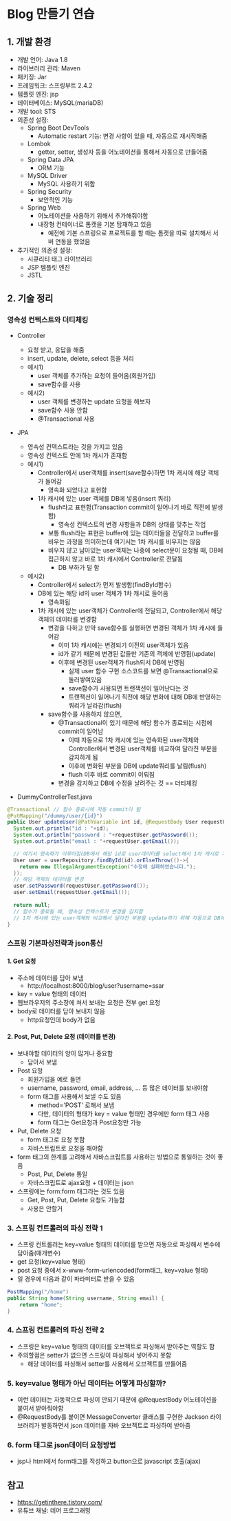 # Blog 만들기 연습

## 1. 개발 환경

- 개발 언어: Java 1.8
- 라이브러리 관리: Maven
- 패키징: Jar
- 프레임워크: 스프링부트 2.4.2
- 템플릿 엔진: jsp
- 데이터베이스: MySQL(mariaDB)
- 개발 tool: STS
- 의존성 설정:
  - Spring Boot DevTools
    - Automatic restart 기능: 변경 사항이 있을 때, 자동으로 재시작해줌
  - Lombok
    - getter, setter, 생성자 등을 어노테이션을 통해서 자동으로 만들어줌
  - Spring Data JPA
    - ORM 기능
  - MySQL Driver
    - MySQL 사용하기 위함
  - Spring Security
    - 보안적인 기능
  - Spring Web
    - 어노테이션을 사용하기 위해서 추가해줘야함
    - 내장형 컨테이너로 톰캣을 기본 탑재하고 있음
      - 예전에 기본 스프링으로 프로젝트를 할 때는 톰캣을 따로 설치해서 서버 연동을 했었음
- 추가적인 의존성 설정:
  - 시큐리티 태그 라이브러리
  - JSP 템플릿 엔진
  - JSTL



## 2. 기술 정리

### 영속성 컨텍스트와 더티체킹

- Controller
  - 요청 받고, 응답을 해줌
  - insert, update, delete, select 등을 처리
  - 예시1) 
    - user 객체를 추가하는 요청이 들어옴(회원가입)
    - save함수를 사용
  - 예시2)
    - user 객체를 변경하는 update 요청을 해보자
    - save함수 사용 안함
    - @Transactional 사용
- JPA
  - 영속성 컨텍스트라는 것을 가지고 있음
  - 영속성 컨텍스트 안에 1차 캐시가 존재함
  - 예시1)
    - Controller에서 user객체를 insert(save함수)하면 1차 캐시에 해당 객체가 들어감
      - 영속화 되었다고 표현함
    - 1차 캐시에 있는 user 객체를 DB에 넣음(insert 쿼리)
      - flush라고 표현함(Transaction commit이 일어나기  바로 직전에 발생함)
        - 영속성 컨텍스트의 변경 사항들과 DB의 상태를 맞추는 작업
      - 보통 flush라는 표현은 buffer에 있는 데이터들을 전달하고 buffer를 비우는 과정을 의미하는데 여기서는 1차 캐시를 비우지는 않음
      - 비우지 않고 남아있는 user객체는 나중에 select문이 요청될 때, DB에 접근하지 않고 바로 1차 캐시에서 Controller로 전달됨
        - DB 부하가 덜 함
  - 예시2)
    - Controller에서 select가 먼저 발생함(findById함수)
    - DB에 있는 해당 id의 user 객체가 1차 캐시로 들어옴
      - 영속화됨
    - 1차 캐시에 있는 user객체가 Controller에 전달되고, Controller에서 해당 객체의 데이터를 변경함
      - 변경을 다하고 만약 save함수를 실행하면 변경된 객체가 1차 캐시에 들어감
        - 이미 1차 캐시에는 변경되기 이전의 user객체가 있음
        - id가 같기 때문에 변경된 값들만 기존의 객체에 반영됨(update)
        - 이후에 변경된 user객체가 flush되서 DB에 반영됨
          - 실제 user 함수 구현 소스코드를 보면 @Transactional으로 둘러쌓여있음
          - save함수가 사용되면 트랜잭션이 일어난다는 것
          - 트랜잭션이 일어나기 직전에 해당 변화에 대해 DB에 반영하는 쿼리가 날라감(flush)
      - save함수를 사용하지 않으면,
        - @Transactional이 있기 때문에 해당 함수가 종료되는 시점에 commit이 일어남
          - 이때 자동으로 1차 캐시에 있는 영속화된 user객체와 Controller에서 변경된 user객체를 비교하여 달라진 부분을 감지하게 됨
          - 이후에 변화된 부분을 DB에 update쿼리를 날림(flush)
          - flush 이후 바로 commit이 이뤄짐
        - 변경을 감지하고 DB에 수정을 날려주는 것 == 더티체킹

- DummyControllerTest.java

```java
@Transactional // 함수 종료시에 자동 commit이 됨
@PutMapping("/dummy/user/{id}")
public User updateUser(@PathVariable int id, @RequestBody User requestUser) {
  System.out.println("id : "+id);
  System.out.println("password : "+requestUser.getPassword());
  System.out.println("email : "+requestUser.getEmail());

  // 여기서 영속화가 이루어짐(DB에서 해당 id로 user데이터를 select해서 1차 캐시로 가지고 오고, 그 객체 여기로 가지고 온 것)
  User user = userRepository.findById(id).orElseThrow(()->{
    return new IllegalArgumentException("수정에 실패하였습니다.");
  });
  // 해당 객체의 데이터를 변경
  user.setPassword(requestUser.getPassword());
  user.setEmail(requestUser.getEmail());
  
  return null;
  // 함수가 종료될 때, 영속성 컨텍스트가 변경을 감지함
  // 1차 캐시에 있는 user객체와 비교해서 달라진 부분을 update하기 위해 자동으로 DB에 쿼리를 날려주고 commit을 함
}
```



### 스프링 기본파싱전략과 json통신

#### 1. Get 요청

- 주소에 데이터를 담아 보냄
  - http://localhost:8000/blog/user?username=ssar
- key = value 형태의 데이터
- 웹브라우저의 주소창에 쳐서 보내는 요청은 전부 get 요청
- body로 데이터를 담아 보내지 않음
  - http요청인데 body가 없음

#### 2. Post, Put, Delete 요청 (데이터를 변경)

- 보내야할 데이터의 양이 많거나 중요함
  - 담아서 보냄
- Post 요청
  - 회원가입을 예로 들면
  - username, password, email, address, ... 등 많은 데이터를 보내야함
  - form 태그를 사용해서 보낼 수도 있음
    - method='POST' 로해서 보냄
    - 다만, 데이터의 형태가 key = value 형태인 경우에만 form 태그 사용
    - form 태그는 Get요청과 Post요청만 가능
- Put, Delete 요청
  - form 태그로 요청 못함
  - 자바스트립트로 요청을 해야함
- form 태그의 한계를 고려해서 자바스크립트를 사용하는 방법으로 통일하는 것이 좋음
  - Post, Put, Delete 통일
  - 자바스크립트로 ajax요청 + 데이터는 json
- 스프링에는 form:form 태그라는 것도 있음
  - Get, Post, Put, Delete 요청도 가능함
  - 사용은 안할거

### 3. 스프링 컨트롤러의 파싱 전략 1

- 스프링 컨트롤러는 key=value 형태의 데이터를 받으면 자동으로 파싱해서 변수에 담아줌(매개변수)
- get 요청(key=value 형태)
- post 요청 중에서 x-www-form-urlencoded(form태그, key=value 형태)
- 일 경우에 다음과 같이 파라미터로 받을 수 있음

```java
PostMapping("/home")
public String home(String username, String email) {
	return "home";
}
```

### 4. 스프링 컨트롤러의 파싱 전략 2

- 스프링은 key=value 형태의 데이터를 오브젝트로 파싱해서 받아주는 역할도 함
- 주의할점은 setter가 없으면 스프링이 파싱해서 넣어주지 못함
  - 해당 데이터를 파싱해서 setter를 사용해서 오브젝트를 만들어줌

### 5. key=value 형태가 아닌 데이터는 어떻게 파싱할까?

- 이런 데이터는 자동적으로 파싱이 안되기 때문에 @RequestBody 어노테이션을 붙여서 받아줘야함
- @RequestBody를 붙이면 MessageConverter 클래스를 구현한 Jackson 라이브러리가 발동하면서 json 데이터를 자바 오브젝트로 파싱하여 받아줌

### 6. form 태그로 json데이터 요청방법

- jsp나 html에서 form태그를 작성하고 button으로 javascript 호출(ajax)





## 참고

- https://getinthere.tistory.com/
- 유튜브 채널:  데어 프로그래밍

















